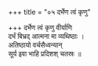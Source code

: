 +++
title = "०५ दर्भेण त्वं कृणु"

+++
दर्भेण त्वं कृणु वीर्याणि  
दर्भं बिभ्रद् आत्मना मा व्यथिष्ठाः ।  
अतिष्ठायो वर्चसैध्वन्यान्  
सूर्य इवा भाहि प्रदिशश् चतस्रः ॥